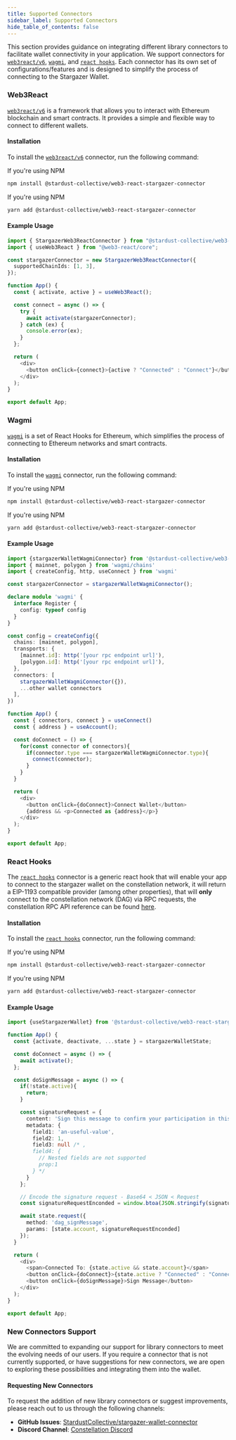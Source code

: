 ```yaml
---
title: Supported Connectors
sidebar_label: Supported Connectors
hide_table_of_contents: false
---
```


<head>
  <meta
    name="description"
    content="This section provides guidance on integrating different library connectors to facilitate wallet connectivity in your application. We support connectors for `web3react`, `wagmi`, and `react hooks`. Each connector has its own set of configurations/features and is designed to simplify the process of connecting to the Stargazer Wallet."
  />
</head>

<intro-end />

This section provides guidance on integrating different library connectors to facilitate wallet connectivity in your application. We support connectors for [`web3react/v6`](https://github.com/Uniswap/web3-react/tree/v6), [`wagmi`](https://wagmi.sh/), and [`react hooks`](https://react.dev/reference/react/hooks). Each connector has its own set of configurations/features and is designed to simplify the process of connecting to the Stargazer Wallet.

### Web3React

[`web3react/v6`](https://github.com/Uniswap/web3-react/tree/v6) is a framework that allows you to interact with Ethereum blockchain and smart contracts. It provides a simple and flexible way to connect to different wallets.

#### Installation

To install the [`web3react/v6`](https://github.com/Uniswap/web3-react/tree/v6) connector, run the following command:

If you're using NPM

```bash
npm install @stardust-collective/web3-react-stargazer-connector
```

If you're using NPM

```bash
yarn add @stardust-collective/web3-react-stargazer-connector
```

#### Example Usage

```typescript
import { StargazerWeb3ReactConnector } from "@stardust-collective/web3-react-stargazer-connector";
import { useWeb3React } from "@web3-react/core";

const stargazerConnector = new StargazerWeb3ReactConnector({
  supportedChainIds: [1, 3],
});

function App() {
  const { activate, active } = useWeb3React();

  const connect = async () => {
    try {
      await activate(stargazerConnector);
    } catch (ex) {
      console.error(ex);
    }
  };

  return (
    <div>
      <button onClick={connect}>{active ? "Connected" : "Connect"}</button>
    </div>
  );
}

export default App;
```

### Wagmi

[`wagmi`](https://wagmi.sh/) is a set of React Hooks for Ethereum, which simplifies the process of connecting to Ethereum networks and smart contracts.

#### Installation

To install the [`wagmi`](https://wagmi.sh/) connector, run the following command:

If you're using NPM

```bash
npm install @stardust-collective/web3-react-stargazer-connector
```

If you're using NPM

```bash
yarn add @stardust-collective/web3-react-stargazer-connector
```

#### Example Usage

```typescript
import {stargazerWalletWagmiConnector} from '@stardust-collective/web3-react-stargazer-connector';
import { mainnet, polygon } from 'wagmi/chains'
import { createConfig, http, useConnect } from 'wagmi'

const stargazerConnector = stargazerWalletWagmiConnector();

declare module 'wagmi' {
  interface Register {
    config: typeof config
  }
}

const config = createConfig({
  chains: [mainnet, polygon],
  transports: {
    [mainnet.id]: http('[your rpc endpoint url]'),
    [polygon.id]: http('[your rpc endpoint url]'),
  },
  connectors: [
    stargazerWalletWagmiConnector({}),
    ...other wallet connectors
  ],
})

function App() {
  const { connectors, connect } = useConnect()
  const { address } = useAccount();

  const doConnect = () => {
    for(const connector of connectors){
      if(connector.type === stargazerWalletWagmiConnector.type){
        connect(connector);
      }
    }
  }

  return (
    <div>
      <button onClick={doConnect}>Connect Wallet</button>
      {address && <p>Connected as {address}</p>}
    </div>
  );
}

export default App;
```

### React Hooks

The [`react hooks`](https://react.dev/reference/react/hooks) connector is a generic react hook that will enable your app to connect to the stargazer wallet on the constellation network, it will return a EIP-1193 compatible provider (among other properties), that will **only** connect to the constellation network (DAG) via RPC requests, the constellation RPC API reference can be found [here](../APIReference/constellationRPCAPI/index.md).

#### Installation

To install the [`react hooks`](https://react.dev/reference/react/hooks) connector, run the following command:

If you're using NPM

```bash
npm install @stardust-collective/web3-react-stargazer-connector
```

If you're using NPM

```bash
yarn add @stardust-collective/web3-react-stargazer-connector
```

#### Example Usage
```typescript
import {useStargazerWallet} from '@stardust-collective/web3-react-stargazer-connector';

function App() {
  const {activate, deactivate, ...state } = stargazerWalletState;

  const doConnect = async () => {
    await activate();
  };

  const doSignMessage = async () => {
    if(!state.active){
      return;
    }

    const signatureRequest = {
      content: 'Sign this message to confirm your participation in this project.',
      metadata: {
        field1: 'an-useful-value',
        field2: 1,
        field3: null /* ,
        field4: {
          // Nested fields are not supported
          prop:1
        } */
      }
    };

    // Encode the signature request - Base64 < JSON < Request
    const signatureRequestEnconded = window.btoa(JSON.stringify(signatureRequest));

    await state.request({
      method: 'dag_signMessage',
      params: [state.account, signatureRequestEnconded]
    });
  }

  return (
    <div>
      <span>Connected To: {state.active && state.account}</span>
      <button onClick={doConnect}>{state.active ? "Connected" : "Connect"}</button>
      <button onClick={doSignMessage}>Sign Message</button>
    </div>
  );
}

export default App;
```

### New Connectors Support

We are committed to expanding our support for library connectors to meet the evolving needs of our users. If you require a connector that is not currently supported, or have suggestions for new connectors, we are open to exploring these possibilities and integrating them into the wallet.

#### Requesting New Connectors

To request the addition of new library connectors or suggest improvements, please reach out to us through the following channels:

- **GitHub Issues**: [StardustCollective/stargazer-wallet-connector](https://github.com/StardustCollective/stargazer-wallet-connector/issues)
- **Discord Channel**: [Constellation Discord](https://discord.gg/C5EuBrfFEk)
